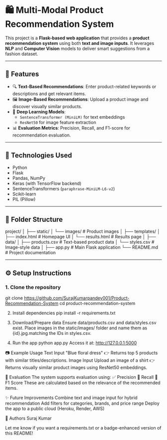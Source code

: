 # 🛍️ Multi-Modal Product Recommendation System

This project is a **Flask-based web application** that provides a **product recommendation system** using both **text and image inputs**. It leverages **NLP** and **Computer Vision** models to deliver smart suggestions from a fashion dataset.

---

## 🚀 Features

- 🔍 **Text-Based Recommendations**: Enter product-related keywords or descriptions and get relevant items.
- 🖼️ **Image-Based Recommendations**: Upload a product image and discover visually similar products.
- 🤖 **Deep Learning Models**:
  - `SentenceTransformer (MiniLM)` for text embeddings
  - `ResNet50` for image feature extraction
- 📊 **Evaluation Metrics**: Precision, Recall, and F1-score for recommendation evaluation.

---

## 🧰 Technologies Used

- Python
- Flask
- Pandas, NumPy
- Keras (with TensorFlow backend)
- SentenceTransformers (`paraphrase-MiniLM-L6-v2`)
- Scikit-learn
- PIL (Pillow)

---

## 📁 Folder Structure
project/ │ ├── static/ │ └── images/ # Product images │ ├── templates/ │ ├── index.html # Homepage UI │ └── results.html # Results page │ ├── data/ │ ├── products.csv # Text-based product data │ └── styles.csv # Image-style data │ ├── app.py # Main Flask application └── README.md # Project documentation

---

## ⚙️ Setup Instructions

### 1. Clone the repository

git clone https://github.com/SurajKumarpandey001/Product-Recommendation-System
cd product-recommendation-system


2. Install dependencies
pip install -r requirements.txt

3. Download/Prepare data
Ensure data/products.csv and data/styles.csv exist.
Place images in the static/images/ folder and name them as {id}.jpg.matching the IDs in styles.csv.

4. Run the app
python app.py
Access it at: http://127.0.0.1:5000

📷 Example Usage
Text Input
"Blue floral dress"
👉 Returns top 5 products with similar titles/descriptions.
Image Input
Upload an image of a shirt
👉 Returns visually similar product images using ResNet50 embeddings.

🧪 Evaluation
The system supports evaluation using:
✅ Precision
🔁 Recall
🎯 F1 Score
These are calculated based on the relevance of the recommended items.

✨ Future Improvements
Combine text and image input for hybrid recommendation
Add filters for categories, brands, and price range
Deploy the app to a public cloud (Heroku, Render, AWS)

🙌 Authors
Suraj Kumar

Let me know if you want a requirements.txt or a badge-enhanced version of this README!

